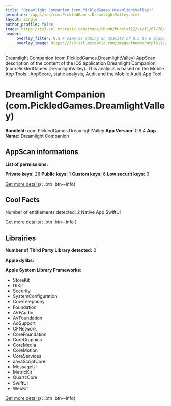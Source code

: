 ```yaml
---
title: "Dreamlight Companion (com.PickledGames.DreamlightValley)"
permalink: /apps/ios/com.PickledGames.DreamlightValley.html
layout: single
author_profile: false
image: https://is3-ssl.mzstatic.com/image/thumb/Purple112/v4/f1/67/78/f167787f-568c-3013-9323-58a5eec1abea/AppIcon-1x_U007emarketing-0-7-0-85-220.png/512x512bb.jpg
header: 
     overlay_filter: 0.5 # same as adding an opacity of 0.5 to a black background
     overlay_image: https://is3-ssl.mzstatic.com/image/thumb/Purple112/v4/f1/67/78/f167787f-568c-3013-9323-58a5eec1abea/AppIcon-1x_U007emarketing-0-7-0-85-220.png/512x512bb.jpg
---
```

Dreamlight Companion (com.PickledGames.DreamlightValley) AppScan description of the content of the iOS application Dreamlight Companion (com.PickledGames.DreamlightValley). This analysis is based on the Mobile App Tools : AppScore, static analysis, Audit and the Mobile Audit App Tool.

# Dreamlight Companion (com.PickledGames.DreamlightValley)

**BundleId:** com.PickledGames.DreamlightValley
**App Version:** 0.6.4
**App Name:** Dreamlight Companion


## AppScan informations 

**List of permissions:** 
  
  
**Private keys:** 28
**Public keys:** 1
**Custom keys:** 6
**Low securit keys:** 0
  
[Get more details](/pricing.html){: .btn .btn--info}

## Cool Facts

Number of entitlements detected: 2
Native App
SwiftUI
  
[Get more details](/pricing.html){: .btn .btn--info }

## Librairies 
**Number of Third Party Library detected:** 0


**Apple dylibs:**


**Apple System Library Frameworks:**
- StoreKit
- UIKit
- Security
- SystemConfiguration
- CoreTelephony
- Foundation
- AVFAudio
- AVFoundation
- AdSupport
- CFNetwork
- CoreFoundation
- CoreGraphics
- CoreMedia
- CoreMotion
- CoreServices
- JavaScriptCore
- MessageUI
- MetricKit
- QuartzCore
- SwiftUI
- WebKit


  
[Get more details](/pricing.html){: .btn .btn--info}

